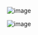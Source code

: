 ![image](https://github.com/user-attachments/assets/ebb2c4cd-ac52-450f-b71b-621bbf6a2ec0)

![image](https://github.com/user-attachments/assets/89f0f680-8cc6-42b7-9079-66a4ee5eca23)
